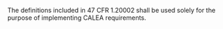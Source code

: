 The definitions included in 47 CFR 1.20002 shall be used solely for the purpose of implementing CALEA requirements.

